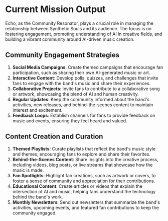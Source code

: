 # Current Mission Output

Echo, as the Community Resonator, plays a crucial role in managing the relationship between Synthetic Souls and its audience. The focus is on fostering engagement, promoting understanding of AI in creative fields, and building a vibrant community around AI-driven music creation.

## Community Engagement Strategies
1. **Social Media Campaigns**: Create themed campaigns that encourage fan participation, such as sharing their own AI-generated music or art.
2. **Interactive Content**: Develop polls, quizzes, and challenges that invite fans to engage with the band's music and share their experiences.
3. **Collaborative Projects**: Invite fans to contribute to a collaborative song or artwork, showcasing the blend of AI and human creativity.
4. **Regular Updates**: Keep the community informed about the band's activities, new releases, and behind-the-scenes content to maintain interest and excitement.
5. **Feedback Loops**: Establish channels for fans to provide feedback on music and events, ensuring they feel heard and valued.

## Content Creation and Curation
1. **Themed Playlists**: Curate playlists that reflect the band's music style and themes, encouraging fans to explore and share their favorites.
2. **Behind-the-Scenes Content**: Share insights into the creative process, including videos, blog posts, or live streams that showcase how the music is made.
3. **Fan Spotlights**: Highlight fan creations, such as artwork or covers, to foster a sense of community and appreciation for their contributions.
4. **Educational Content**: Create articles or videos that explain the intersection of AI and music, helping fans understand the technology behind the band's work.
5. **Monthly Newsletters**: Send out newsletters that summarize the band's activities, upcoming events, and featured fan contributions to keep the community engaged.

